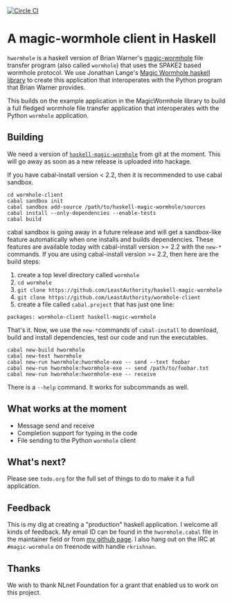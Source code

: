 [![Circle CI](https://circleci.com/gh/vu3rdd/wormhole-client/tree/master.png?ghtoken=98e29d106176da58957f91ae408fb6499421be14)](https://circleci.com/gh/vu3rdd/wormhole-client)

# A magic-wormhole client in Haskell

`hwormhole` is a haskell version of Brian Warner's [magic-wormhole][1] file
transfer program (also called `wormhole`) that uses the SPAKE2 based wormhole
protocol. We use Jonathan Lange's [Magic Wormhole haskell library][2] to 
create this application that interoperates with the Python program that
Brian Warner provides.

This builds on the example application in the MagicWormhole library to
build a full fledged wormhole file transfer application that interoperates
with the Python `wormhole` application.

## Building

We need a version of [`haskell-magic-wormhole`][2] from git at the moment. This will
go away as soon as a new release is uploaded into hackage.

If you have cabal-install version < 2.2, then it is recommended to use cabal sandbox.

```
cd wormhole-client
cabal sandbox init
cabal sandbox add-source /path/to/haskell-magic-wormhole/sources
cabal install --only-dependencies --enable-tests
cabal build
```

cabal sandbox is going away in a future release and will get a sandbox-like feature
automatically when one installs and builds dependencies. These features are available
today with cabal-install version >= 2.2 with the `new-*` commands. If you are using
cabal-install version >= 2.2, then here are the build steps:

1. create a top level directory called `wormhole`
2. `cd wormhole`
3. `git clone https://github.com/LeastAuthority/haskell-magic-wormhole`
4. `git clone https://github.com/LeastAuthority/wormhole-client`
5. create a file called `cabal.project` that has just one line:
```
packages: wormhole-client haskell-magic-wormhole
```

That's it. Now, we use the `new-*`commands of `cabal-install` to download, build
and install dependencies, test our code and run the executables.

```
cabal new-build hwormhole
cabal new-test hwormhole
cabal new-run hwormhole:hwormhole-exe -- send --text foobar
cabal new-run hwormhole:hwormhole-exe -- send /path/to/foobar.txt
cabal new-run hwormhole:hwormhole-exe -- receive
```
There is a `--help` command. It works for subcommands as well.

## What works at the moment

- Message send and receive
- Completion support for typing in the code
- File sending to the Python `wormhole` client

## What's next?

Please see `todo.org` for the full set of things to do to make it a full
application.

## Feedback

This is my dig at creating a "production" haskell application. I welcome all kinds
of feedback. My email ID can be found in the `hwormhole.cabal` file in the maintainer
field or from [my github page][3]. I also hang out on the IRC at `#magic-wormhole`
on freenode with handle `rkrishnan`.

[1]: https://github.com/warner/magic-wormhole
[2]: https://github.com/LeastAuthority/haskell-magic-wormhole
[3]: https://github.com/vu3rdd

## Thanks

We wish to thank NLnet Foundation for a grant that enabled us to work on this project.
